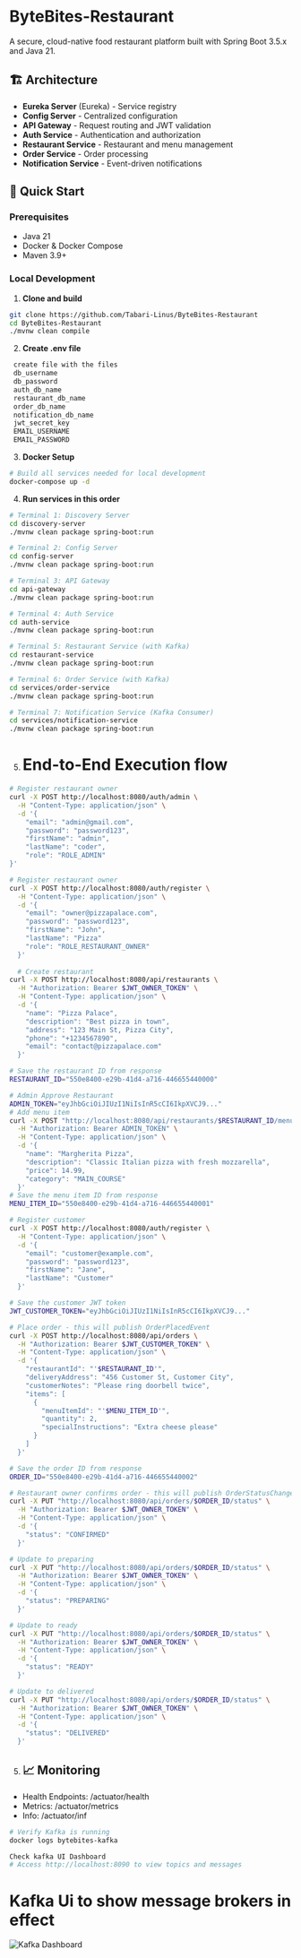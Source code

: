 # ByteBites-Restaurant

A secure, cloud-native food restaurant platform built with Spring Boot 3.5.x and Java 21.

## 🏗️ Architecture

- **Eureka Server** (Eureka) - Service registry
- **Config Server** - Centralized configuration
- **API Gateway** - Request routing and JWT validation
- **Auth Service** - Authentication and authorization
- **Restaurant Service** - Restaurant and menu management
- **Order Service** - Order processing
- **Notification Service** - Event-driven notifications

## 🚀 Quick Start

### Prerequisites
- Java 21
- Docker & Docker Compose
- Maven 3.9+

### Local Development

1. **Clone and build**
```bash
git clone https://github.com/Tabari-Linus/ByteBites-Restaurant
cd ByteBites-Restaurant
./mvnw clean compile
````
2. **Create .env file**
```bash
 create file with the files 
 db_username
 db_password
 auth_db_name
 restaurant_db_name
 order_db_name
 notification_db_name
 jwt_secret_key
 EMAIL_USERNAME
 EMAIL_PASSWORD
```

3. **Docker Setup**
```bash
# Build all services needed for local development
docker-compose up -d
````
4. **Run services in this order**
```bash
# Terminal 1: Discovery Server
cd discovery-server
./mvnw clean package spring-boot:run

# Terminal 2: Config Server
cd config-server  
./mvnw clean package spring-boot:run

# Terminal 3: API Gateway
cd api-gateway
./mvnw clean package spring-boot:run

# Terminal 4: Auth Service
cd auth-service
./mvnw clean package spring-boot:run

# Terminal 5: Restaurant Service (with Kafka)
cd restaurant-service
./mvnw clean package spring-boot:run

# Terminal 6: Order Service (with Kafka)
cd services/order-service
./mvnw clean package spring-boot:run

# Terminal 7: Notification Service (Kafka Consumer)
cd services/notification-service
./mvnw clean package spring-boot:run
```
5. # End-to-End Execution flow
```bash
# Register restaurant owner
curl -X POST http://localhost:8080/auth/admin \
  -H "Content-Type: application/json" \
  -d '{
    "email": "admin@gmail.com", 
    "password": "password123",
    "firstName": "admin",
    "lastName": "coder",
    "role": "ROLE_ADMIN"
}'

# Register restaurant owner
curl -X POST http://localhost:8080/auth/register \
  -H "Content-Type: application/json" \
  -d '{
    "email": "owner@pizzapalace.com",
    "password": "password123",
    "firstName": "John",
    "lastName": "Pizza"
    "role": "ROLE_RESTAURANT_OWNER"
  }'
  
  # Create restaurant 
curl -X POST http://localhost:8080/api/restaurants \
  -H "Authorization: Bearer $JWT_OWNER_TOKEN" \
  -H "Content-Type: application/json" \
  -d '{
    "name": "Pizza Palace",
    "description": "Best pizza in town",
    "address": "123 Main St, Pizza City",
    "phone": "+1234567890",
    "email": "contact@pizzapalace.com"
  }'

# Save the restaurant ID from response
RESTAURANT_ID="550e8400-e29b-41d4-a716-446655440000"

# Admin Approve Restaurant
ADMIN_TOKEN="eyJhbGciOiJIUzI1NiIsInR5cCI6IkpXVCJ9..."
# Add menu item
curl -X POST "http://localhost:8080/api/restaurants/$RESTAURANT_ID/menu" \
  -H "Authorization: Bearer ADMIN_TOKEN" \
  -H "Content-Type: application/json" \
  -d '{
    "name": "Margherita Pizza",
    "description": "Classic Italian pizza with fresh mozzarella",
    "price": 14.99,
    "category": "MAIN_COURSE"
  }'
# Save the menu item ID from response
MENU_ITEM_ID="550e8400-e29b-41d4-a716-446655440001"

# Register customer
curl -X POST http://localhost:8080/auth/register \
  -H "Content-Type: application/json" \
  -d '{
    "email": "customer@example.com",
    "password": "password123",
    "firstName": "Jane",
    "lastName": "Customer"
  }'

# Save the customer JWT token
JWT_CUSTOMER_TOKEN="eyJhbGciOiJIUzI1NiIsInR5cCI6IkpXVCJ9..."

# Place order - this will publish OrderPlacedEvent
curl -X POST http://localhost:8080/api/orders \
  -H "Authorization: Bearer $JWT_CUSTOMER_TOKEN" \
  -H "Content-Type: application/json" \
  -d '{
    "restaurantId": "'$RESTAURANT_ID'",
    "deliveryAddress": "456 Customer St, Customer City",
    "customerNotes": "Please ring doorbell twice",
    "items": [
      {
        "menuItemId": "'$MENU_ITEM_ID'",
        "quantity": 2,
        "specialInstructions": "Extra cheese please"
      }
    ]
  }'

# Save the order ID from response
ORDER_ID="550e8400-e29b-41d4-a716-446655440002"

# Restaurant owner confirms order - this will publish OrderStatusChangedEvent
curl -X PUT "http://localhost:8080/api/orders/$ORDER_ID/status" \
  -H "Authorization: Bearer $JWT_OWNER_TOKEN" \
  -H "Content-Type: application/json" \
  -d '{
    "status": "CONFIRMED"
  }'

# Update to preparing
curl -X PUT "http://localhost:8080/api/orders/$ORDER_ID/status" \
  -H "Authorization: Bearer $JWT_OWNER_TOKEN" \
  -H "Content-Type: application/json" \
  -d '{
    "status": "PREPARING"
  }'

# Update to ready
curl -X PUT "http://localhost:8080/api/orders/$ORDER_ID/status" \
  -H "Authorization: Bearer $JWT_OWNER_TOKEN" \
  -H "Content-Type: application/json" \
  -d '{
    "status": "READY"
  }'

# Update to delivered
curl -X PUT "http://localhost:8080/api/orders/$ORDER_ID/status" \
  -H "Authorization: Bearer $JWT_OWNER_TOKEN" \
  -H "Content-Type: application/json" \
  -d '{
    "status": "DELIVERED"
  }'
```
5. ## 📈 Monitoring
- Health Endpoints: /actuator/health
- Metrics: /actuator/metrics
- Info: /actuator/inf

```bash
# Verify Kafka is running
docker logs bytebites-kafka

Check kafka UI Dashboard
# Access http://localhost:8090 to view topics and messages
```

# Kafka Ui to show message brokers in effect
![Kafka Dashboard](docs/images/Kafka%20UI.png)